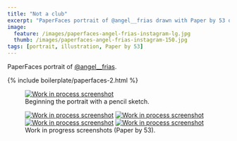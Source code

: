 ```yaml
---
title: "Not a club"
excerpt: "PaperFaces portrait of @angel__frias drawn with Paper by 53 on an iPad."
image: 
  feature: /images/paperfaces-angel-frias-instagram-lg.jpg
  thumb: /images/paperfaces-angel-frias-instagram-150.jpg
tags: [portrait, illustration, Paper by 53]
---
```


PaperFaces portrait of <a href="http://instagram.com/angel__frias">@angel__frias</a>.

{% include boilerplate/paperfaces-2.html %}

<figure>
	<a href="{{ site.url }}/images/paperfaces-angel-frias-process-1-lg.jpg"><img src="{{ site.url }}/images/paperfaces-angel-frias-process-1-750.jpg" alt="Work in process screenshot"></a>
	<figcaption>Beginning the portrait with a pencil sketch.</figcaption>
</figure>

<figure class="half">
	<a href="{{ site.url }}/images/paperfaces-angel-frias-process-2-lg.jpg"><img src="{{ site.url }}/images/paperfaces-angel-frias-process-2-600.jpg" alt="Work in process screenshot"></a>
	<a href="{{ site.url }}/images/paperfaces-angel-frias-process-3-lg.jpg"><img src="{{ site.url }}/images/paperfaces-angel-frias-process-3-600.jpg" alt="Work in process screenshot"></a>
	<a href="{{ site.url }}/images/paperfaces-angel-frias-process-4-lg.jpg"><img src="{{ site.url }}/images/paperfaces-angel-frias-process-4-600.jpg" alt="Work in process screenshot"></a>
	<a href="{{ site.url }}/images/paperfaces-angel-frias-process-5-lg.jpg"><img src="{{ site.url }}/images/paperfaces-angel-frias-process-5-600.jpg" alt="Work in process screenshot"></a>
	<figcaption>Work in progress screenshots (Paper by 53).</figcaption>
</figure>